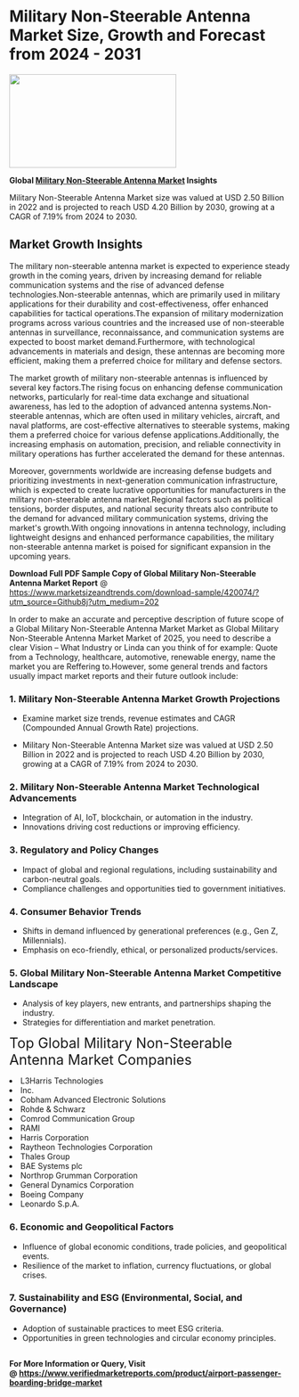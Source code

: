 <H1>Military Non-Steerable Antenna Market Size, Growth and Forecast from 2024 - 2031</H1><img class="aligncenter size-medium wp-image-584254" src="https://thirdeyenews.in/wp-content/uploads/2024/09/Global-Market-Research-300x168.jpeg" alt="" width="300" height="168" /><p><strong>Global&nbsp;<a href="https://www.marketsizeandtrends.com/download-sample/420074/?utm_source=Github8j?utm_medium=202">Military Non-Steerable Antenna Market</a> Insights</strong></p><p>Military Non-Steerable Antenna Market size was valued at USD 2.50 Billion in 2022 and is projected to reach USD 4.20 Billion by 2030, growing at a CAGR of 7.19% from 2024 to 2030.</p><p><h2>Market Growth Insights</h2> <p>The military non-steerable antenna market is expected to experience steady growth in the coming years, driven by increasing demand for reliable communication systems and the rise of advanced defense technologies.Non-steerable antennas, which are primarily used in military applications for their durability and cost-effectiveness, offer enhanced capabilities for tactical operations.The expansion of military modernization programs across various countries and the increased use of non-steerable antennas in surveillance, reconnaissance, and communication systems are expected to boost market demand.Furthermore, with technological advancements in materials and design, these antennas are becoming more efficient, making them a preferred choice for military and defense sectors.</p> <p>The market growth of military non-steerable antennas is influenced by several key factors.The rising focus on enhancing defense communication networks, particularly for real-time data exchange and situational awareness, has led to the adoption of advanced antenna systems.Non-steerable antennas, which are often used in military vehicles, aircraft, and naval platforms, are cost-effective alternatives to steerable systems, making them a preferred choice for various defense applications.Additionally, the increasing emphasis on automation, precision, and reliable connectivity in military operations has further accelerated the demand for these antennas.</p> <p>Moreover, governments worldwide are increasing defense budgets and prioritizing investments in next-generation communication infrastructure, which is expected to create lucrative opportunities for manufacturers in the military non-steerable antenna market.Regional factors such as political tensions, border disputes, and national security threats also contribute to the demand for advanced military communication systems, driving the market's growth.With ongoing innovations in antenna technology, including lightweight designs and enhanced performance capabilities, the military non-steerable antenna market is poised for significant expansion in the upcoming years.</p> <p><span class=""><strong>Download Full PDF Sample Copy of Global Military Non-Steerable Antenna Market Report</strong> @ <a href="https://www.marketsizeandtrends.com/download-sample/420074/?utm_source=Github8j?utm_medium=202" target="_blank">https://www.marketsizeandtrends.com/download-sample/420074/?utm_source=Github8j?utm_medium=202</a></span></p><p>In order to make an accurate and perceptive description of future scope of a Global&nbsp;Military Non-Steerable Antenna Market Market as Global&nbsp;Military Non-Steerable Antenna Market Market of 2025, you need to describe a clear Vision &ndash; What Industry or Linda can you think of for example: Quote from a Technology, healthcare, automotive, renewable energy, name the market you are Reffering to.However, some general trends and factors usually impact market reports and their future outlook include:</p><h3>1.&nbsp;<strong>Military Non-Steerable Antenna Market Growth Projections</strong></h3><ul><li>Examine market size trends, revenue estimates and CAGR (Compounded Annual Growth Rate) projections.</li><li><p>Military Non-Steerable Antenna Market size was valued at USD 2.50 Billion in 2022 and is projected to reach USD 4.20 Billion by 2030, growing at a CAGR of 7.19% from 2024 to 2030.</p></li></ul><h3>2.&nbsp;<strong>Military Non-Steerable Antenna Market Technological Advancements</strong></h3><ul><li>Integration of AI, IoT, blockchain, or automation in the industry.</li><li>Innovations driving cost reductions or improving efficiency.</li></ul><h3>3.&nbsp;<strong>Regulatory and Policy Changes</strong></h3><ul><li>Impact of global and regional regulations, including sustainability and carbon-neutral goals.</li><li>Compliance challenges and opportunities tied to government initiatives.</li></ul><h3>4.&nbsp;<strong>Consumer Behavior Trends</strong></h3><ul><li>Shifts in demand influenced by generational preferences (e.g., Gen Z, Millennials).</li><li>Emphasis on eco-friendly, ethical, or personalized products/services.</li></ul><h3>5.&nbsp;<strong>Global Military Non-Steerable Antenna Market Competitive Landscape</strong></h3><ul><li>Analysis of key players, new entrants, and partnerships shaping the industry.</li><li>Strategies for differentiation and market penetration.</li></ul><p data-pm-slice="1 1 []"><span style="color: inherit; font-family: inherit; font-size: 25px;">Top Global Military Non-Steerable Antenna Market Companies</span></p><div class="" data-test-id=""><p><li>L3Harris Technologies</li><li> Inc.</li><li> Cobham Advanced Electronic Solutions</li><li> Rohde & Schwarz</li><li> Comrod Communication Group</li><li> RAMI</li><li> Harris Corporation</li><li> Raytheon Technologies Corporation</li><li> Thales Group</li><li> BAE Systems plc</li><li> Northrop Grumman Corporation</li><li> General Dynamics Corporation</li><li> Boeing Company</li><li> Leonardo S.p.A.</li></p></div><h3>6.&nbsp;<strong>Economic and Geopolitical Factors</strong></h3><ul><li>Influence of global economic conditions, trade policies, and geopolitical events.</li><li>Resilience of the market to inflation, currency fluctuations, or global crises.</li></ul><h3>7.&nbsp;<strong>Sustainability and ESG (Environmental, Social, and Governance)</strong></h3><ul><li>Adoption of sustainable practices to meet ESG criteria.</li><li>Opportunities in green technologies and circular economy principles.</li></ul><h2><strong style="font-size: 14px;">For More Information or Query, Visit @&nbsp;</strong><a style="background-color: #ffffff; font-size: 14px;" href="https://www.marketsizeandtrends.com/report/military-non-steerable-antenna-market/" target="_blank">https://www.verifiedmarketreports.com/product/airport-passenger-boarding-bridge-market</a></h2>